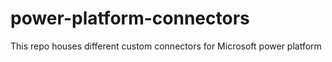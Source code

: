 # power-platform-connectors
This repo houses different custom connectors for Microsoft power platform
